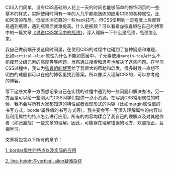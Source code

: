 CSS入门简单，没有CSS基础的人花上一天的时间也能够简单的修饰网页的一些基本的样式，实际使用时间有一年的人几乎都能熟练的应用CSS的各种属性，比如常见的布局，低版本浏览器的一些hack技巧。但CSS使用到一定程度上后就容易遇到瓶颈，遇到瓶颈后就难提高。什么是瓶颈？可以看看@张鑫旭在自己的博客中的一篇文章[《说说CSS学习中的瓶颈》](http://www.zhangxinxu.com/wordpress/2012/07/bottleneck-css-study/)，深入理解一下什么是瓶颈，瓶颈怎么来。

我自己做前端开发这段时间里，在使用CSS的过程中也碰到了各种疑惑和难题，比如`vertical-align`属性为什么不能如愿居中，子元素使用`margin-top`为什么不能撑开父级元素的高度等等问题。当然通过搜索和思考也解决了这些问题。在学习CSS过程中，我认为[张鑫旭的博客](http://www.zhangxinxu.com/)给了我很大的帮助和启发。很多时候一直想不明白的难题都可以在他的博客里找到答案。所以像深入理解CSS的，可以参考他的博客。

写下这些文章一方面想记录自己在实践的过程中遇到的一些问题和解决办法，另一方面是可以给一些刚入门CSS同学们提供一点小资源。在写到CSS常用属性的时候，我不会写所有大家都知道的特性或者表现形式的内容（比如margin属性值的书写方式，border属性值的书写方式等）。我主要会写一写深入理解属性的内容以及利用属性的特点怎么进行应用。所有的内容均糅合了我自己的理解以及对其他作者（如张鑫旭）一些文章的理解。因此，可能存在理解错误的地方，欢迎指正，互相学习。

文章将包含以下所有的章节：

[1. border属性的特点以及实际的应用](./border属性的特点和实际应用.md)

[2. line-height与vertical-align疑难杂症](./深入探讨line-height与vertical-align的疑难杂症.md)